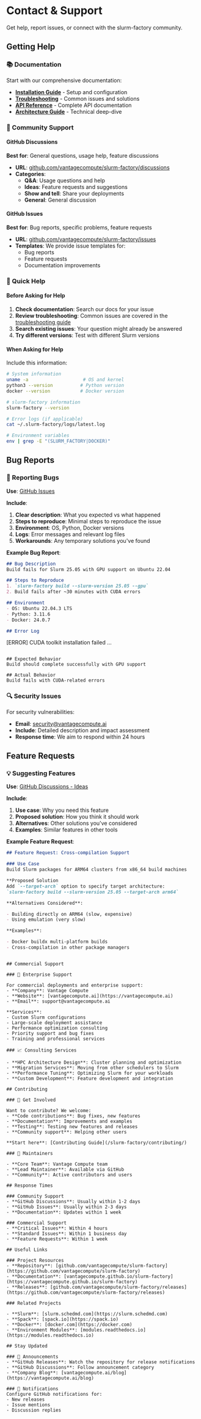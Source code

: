 
# Contact & Support

Get help, report issues, or connect with the slurm-factory community.

## Getting Help

### 📚 Documentation
Start with our comprehensive documentation:
- **[Installation Guide](/slurm-factory/installation/)** - Setup and configuration
- **[Troubleshooting](/slurm-factory/troubleshooting/)** - Common issues and solutions
- **[API Reference](/slurm-factory/api-reference/)** - Complete API documentation
- **[Architecture Guide](/slurm-factory/architecture/)** - Technical deep-dive

### 💬 Community Support

#### GitHub Discussions
**Best for**: General questions, usage help, feature discussions
- **URL**: [github.com/vantagecompute/slurm-factory/discussions](https://github.com/vantagecompute/slurm-factory/discussions)
- **Categories**:
  - **Q&A**: Usage questions and help
  - **Ideas**: Feature requests and suggestions
  - **Show and tell**: Share your deployments
  - **General**: General discussion

#### GitHub Issues
**Best for**: Bug reports, specific problems, feature requests
- **URL**: [github.com/vantagecompute/slurm-factory/issues](https://github.com/vantagecompute/slurm-factory/issues)
- **Templates**: We provide issue templates for:
  - Bug reports
  - Feature requests
  - Documentation improvements

### 🚀 Quick Help

#### Before Asking for Help

1. **Check documentation**: Search our docs for your issue
2. **Review troubleshooting**: Common issues are covered in the [troubleshooting guide](/slurm-factory/troubleshooting/)
3. **Search existing issues**: Your question might already be answered
4. **Try different versions**: Test with different Slurm versions

#### When Asking for Help

Include this information:

```bash
# System information
uname -a                    # OS and kernel
python3 --version          # Python version
docker --version           # Docker version

# slurm-factory information
slurm-factory --version

# Error logs (if applicable)
cat ~/.slurm-factory/logs/latest.log

# Environment variables
env | grep -E "(SLURM_FACTORY|DOCKER)"
```

## Bug Reports

### 🐛 Reporting Bugs

**Use**: [GitHub Issues](https://github.com/vantagecompute/slurm-factory/issues/new/choose)

**Include**:

1. **Clear description**: What you expected vs what happened
2. **Steps to reproduce**: Minimal steps to reproduce the issue
3. **Environment**: OS, Python, Docker versions
4. **Logs**: Error messages and relevant log files
5. **Workarounds**: Any temporary solutions you've found

**Example Bug Report**:

```markdown
## Bug Description
Build fails for Slurm 25.05 with GPU support on Ubuntu 22.04

## Steps to Reproduce
1. `slurm-factory build --slurm-version 25.05 --gpu`
2. Build fails after ~30 minutes with CUDA errors

## Environment
- OS: Ubuntu 22.04.3 LTS
- Python: 3.11.6
- Docker: 24.0.7

## Error Log
```
[ERROR] CUDA toolkit installation failed
...
```

## Expected Behavior
Build should complete successfully with GPU support

## Actual Behavior
Build fails with CUDA-related errors
```

### 🔍 Security Issues

For security vulnerabilities:
- **Email**: security@vantagecompute.ai
- **Include**: Detailed description and impact assessment
- **Response time**: We aim to respond within 24 hours

## Feature Requests

### 💡 Suggesting Features

**Use**: [GitHub Discussions - Ideas](https://github.com/vantagecompute/slurm-factory/discussions/categories/ideas)

**Include**:
1. **Use case**: Why you need this feature
2. **Proposed solution**: How you think it should work
3. **Alternatives**: Other solutions you've considered
4. **Examples**: Similar features in other tools

**Example Feature Request**:
```markdown
## Feature Request: Cross-compilation Support

### Use Case
Build Slurm packages for ARM64 clusters from x86_64 build machines

**Proposed Solution
Add `--target-arch` option to specify target architecture:
`slurm-factory build --slurm-version 25.05 --target-arch arm64`

**Alternatives Considered**:

- Building directly on ARM64 (slow, expensive)
- Using emulation (very slow)

**Examples**:

- Docker buildx multi-platform builds
- Cross-compilation in other package managers
```
```

## Commercial Support

### 🏢 Enterprise Support

For commercial deployments and enterprise support:
- **Company**: Vantage Compute
- **Website**: [vantagecompute.ai](https://vantagecompute.ai)
- **Email**: support@vantagecompute.ai

**Services**:
- Custom Slurm configurations
- Large-scale deployment assistance
- Performance optimization consulting
- Priority support and bug fixes
- Training and professional services

### 📈 Consulting Services

- **HPC Architecture Design**: Cluster planning and optimization
- **Migration Services**: Moving from other schedulers to Slurm
- **Performance Tuning**: Optimizing Slurm for your workloads
- **Custom Development**: Feature development and integration

## Contributing

### 🤝 Get Involved

Want to contribute? We welcome:
- **Code contributions**: Bug fixes, new features
- **Documentation**: Improvements and examples
- **Testing**: Testing new features and releases
- **Community support**: Helping other users

**Start here**: [Contributing Guide](/slurm-factory/contributing/)

### 👥 Maintainers

- **Core Team**: Vantage Compute team
- **Lead Maintainer**: Available via GitHub
- **Community**: Active contributors and users

## Response Times

### Community Support
- **GitHub Discussions**: Usually within 1-2 days
- **GitHub Issues**: Usually within 2-3 days
- **Documentation**: Updates within 1 week

### Commercial Support
- **Critical Issues**: Within 4 hours
- **Standard Issues**: Within 1 business day
- **Feature Requests**: Within 1 week

## Useful Links

### Project Resources
- **Repository**: [github.com/vantagecompute/slurm-factory](https://github.com/vantagecompute/slurm-factory)
- **Documentation**: [vantagecompute.github.io/slurm-factory](https://vantagecompute.github.io/slurm-factory)
- **Releases**: [github.com/vantagecompute/slurm-factory/releases](https://github.com/vantagecompute/slurm-factory/releases)

### Related Projects

- **Slurm**: [slurm.schedmd.com](https://slurm.schedmd.com)
- **Spack**: [spack.io](https://spack.io)
- **Docker**: [docker.com](https://docker.com)
- **Environment Modules**: [modules.readthedocs.io](https://modules.readthedocs.io)

## Stay Updated

### 📢 Announcements
- **GitHub Releases**: Watch the repository for release notifications
- **GitHub Discussions**: Follow announcement category
- **Company Blog**: [vantagecompute.ai/blog](https://vantagecompute.ai/blog)

### 🔔 Notifications
Configure GitHub notifications for:
- New releases
- Issue mentions
- Discussion replies

